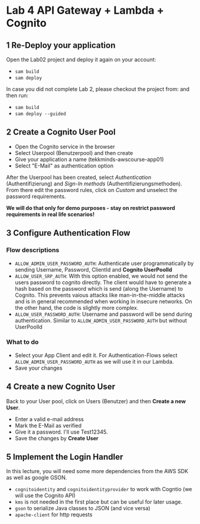 # Lab 4 API Gateway + Lambda + Cognito


## 1 Re-Deploy your application
Open the Lab02 project and deploy it again on your account:
- `sam build`
- `sam deploy`

In case you did not complete Lab 2, please checkout the project from: 
and then run:
- `sam build`
- `sam deploy --guided`

## 2 Create a Cognito User Pool
- Open the Cognito service in the browser
- Select Userpool (Benutzerpool) and then create
- Give your application a name (tekkminds-awscourse-app01)
- Select "E-Mail" as authentication option

After the Userpool has been created, select *Authentication* (Authentifizierung) and *Sign-In methods* (Authentifizierungsmethoden).
From there edit the password rules, click on *Custom* and unselect the password requirements.

**We will do that only for demo purposes - stay on restrict password requirements in real life scenarios!**

## 3 Configure Authentication Flow

### Flow descriptions
- `ALLOW_ADMIN_USER_PASSWORD_AUTH`: Authenticate user programmatically by sending Username, Password, ClientId and **Cognito UserPoolId** 
- `ALLOW_USER_SRP_AUTH`: With this option enabled, we would not send the users password to cognito directly. The client would have to generate a hash based on the password which is send (along the Username) to Cognito. This prevents vaious attacks like man-in-the-middle attacks and is in general recommended when working in insecure networks. On the other hand, the code is slightly more complex.
- `ALLOW_USER_PASSWORD_AUTH`: Username and password will be send during authentication. Similar to `ALLOW_ADMIN_USER_PASSWORD_AUTH` but without UserPoolId

### What to do
- Select your App Client and edit it. For Authentication-Flows select `ALLOW_ADMIN_USER_PASSWORD_AUTH` as we will use it in our Lambda. 
- Save your changes

## 4 Create a new Cognito User
Back to your User pool, click on Users (Benutzer) and then **Create a new User**.
- Enter a valid e-mail address
- Mark the E-Mail as verified
- Give it a password. I'll use Test12345.
- Save the changes by **Create User**

## 5 Implement the Login Handler
In this lecture, you will need some more dependencies from the AWS SDK as well as google GSON. 
- `cognitoidentity` and `cognitoidentityprovider` to work with Cogntio (we will use the Cognito API)
- `kms` is not needed in the first place but can be useful for later usage.
- `gson` to serialize Java classes to JSON (and vice versa)
- `apache-client` for http requests
